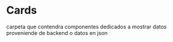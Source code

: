# Cards

carpeta que contendra componentes dedicados a mostrar datos proveniende de backend o datos en json
